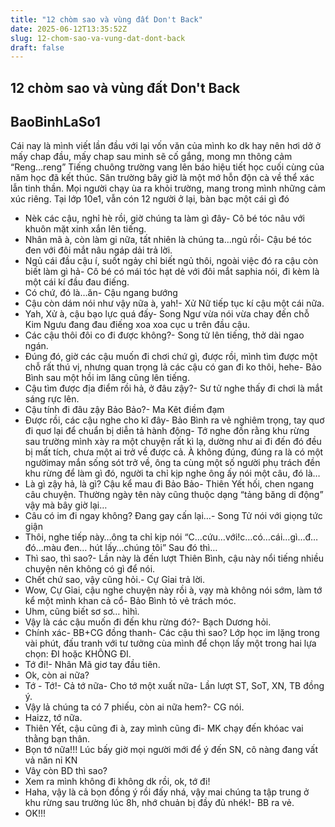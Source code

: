 ```yaml
---
title: "12 chòm sao và vùng đất Don't Back"
date: 2025-06-12T13:35:52Z
slug: 12-chom-sao-va-vung-dat-dont-back
draft: false
---
```


## 12 chòm sao và vùng đất Don't Back

## BaoBinhLaSo1

Cái nay là mình viết lần đầu với lại vốn văn của mình ko dk hay nên hơi dở ở mấy chap đầu, mấy chap sau minh sẽ cố gắng, mong mn thông cảm  
“Reng…reng”
Tiếng chuông trường vang lên báo hiệu tiết học cuối cùng của năm học đã kết thúc. Sân trường bây giờ là một mớ hỗn độn cà về thể xác lẫn tinh thần. Mọi người chạy ùa ra khỏi trường, mang trong mình những cảm xúc riêng. Tại lớp 10e1, vẫn cón 12 người ở lại, bàn bạc một cái gì đó
- Nèk các cậu, nghỉ hè rồi, giờ chúng ta làm gì đây- Cô bé tóc nâu với khuôn mặt xinh xắn lên tiếng.
- Nhân mã à, còn làm gi nữa, tất nhiên là chúng ta…ngủ rồi- Cậu bé tóc đen với đôi mắt nâu ngáp dải trả lời.
- Ngủ cái đầu cậu í, suốt ngảy chỉ biết ngủ thôi, ngoài việc đó ra cậu còn biết làm gì hả- Cô bé có mái tóc hạt dẻ với đôi mắt saphia nói, đi kèm là một cái kí đầu đau điếng.
- Có chứ, đó là…ăn- Cậu ngang bướng
- Cậu còn dám nói như vậy nữa à, yah!- Xử Nữ tiếp tục kí cậu một cái nữa.
- Yah, Xử à, cậu bạo lực quá đấy- Song Ngư vừa nói vừa chay đến chỗ Kim Ngưu đang đau điếng xoa xoa cục u trên đầu cậu.
- Các cậu thôi đôi co đi được không?- Song tử lên tiếng, thở dài ngao ngán.
- Đúng đó, giờ các cậu muốn đi chơi chứ gì, được rồi, mình tìm được một chỗ rất thú vị, nhưng quan trọng lả các cậu có gan đi ko thôi, hehe- Bảo Bình sau một hồi im lăng cũng lên tiếng.
- Cậu tìm được địa điểm rồi hả, ở đâu zậy?- Sư tử nghe thấy đi chơi là mắt sáng rực lên.
- Cậu tính đi đâu zậy Bảo Bảo?- Ma Kêt điềm đạm
- Được rồi, các cậu nghe cho kĩ đây- Bảo Bình ra vẻ nghiêm trọng, tay quơ đi quơ lại để chuẩn bị diễn tả hành động- Tớ nghe đồn rằng khu rừng sau trường mình xày ra một chuyện rất kì lạ, dường như ai đi đến đó đều bị mất tích, chưa một ai trở về được cả. À không đúng, đúng ra là có một ngườimay mắn sống sót trở về, ông ta cùng một số người phụ trách đền khu rừng để làm gì đó, người ta chỉ kịp nghe ông ấy nói một câu, đó là…
- Là gì zậy hả, là gì? Cậu kể mau đi Bảo Bảo- Thiên Yết hối, chen ngang câu chuyện. Thường ngày tên này cũng thuộc dạng “tảng băng di động” vậy mà bây giờ lại…
-  Câu có im đi ngay không? Đang gay cấn lại…- Song Tử nói với giọng tức giận
- Thôi, nghe tiếp này…ông ta chỉ kịp nói “C…cứu…với!c…có…cái…gì…đ…đó…màu đen… hút lấy…chúng tôi” Sau đó thì…
- Thì sao, thì sao?- Lần này là đến lượt Thiên Bình, cậu này nổi tiếng nhiều chuyện nên không có gì để nói.
- Chết chứ sao, vậy cũng hỏi.- Cự Gỉai trả lời.
- Wow, Cự Gỉai, cậu nghe chuyện này rồi à, vạy mà không nói sớm, làm tớ kể một mình khan cả cổ- Bảo Bình tỏ vẻ trách móc.
- Uhm, cũng biết sơ sơ… hìhì.
- Vậy là các cậu muốn đi đến khu rừng đó?- Bạch Dương hỏi.
- Chính xác- BB+CG đồng thanh- Các cậu thì sao?
Lớp học im lặng trong vài phút, đấu tranh với tư tưởng cùa mình để chọn lấy một trong hai lựa chọn: ĐI hoặc KHÔNG ĐI.
- Tớ đi!- Nhân Mã giơ tay đầu tiên.
- Ok, còn ai nữa?
- Tớ - Tớ!- Cả tớ nữa- Cho tớ một xuất nữa- Lần lượt ST, SoT, XN, TB đồng ý.
- Vậy lả chúng ta có 7 phiếu, còn ai nữa hem?- CG nói.
- Haizz, tớ nữa.
- Thiên Yết, cậu cũng đi à, zay mình cũng đi- MK chạy đến khóac vai thằng bạn thân.
- Bọn tớ nữa!!!
Lúc bấy giờ mọi người mới để ý đến SN, cô nàng đang vất vả năn nỉ KN
- Vâỵ còn BD thì sao?
- Xem ra mình không đi không dk rồi, ok, tớ đi!
- Haha, vậy là cả bọn đồng ý rồi đấy nhá, vậy mai chúng ta tập trung ở khu rừng sau trường lúc 8h, nhớ chuản bị đầy đủ nhék!- BB ra vẻ.
- OK!!!